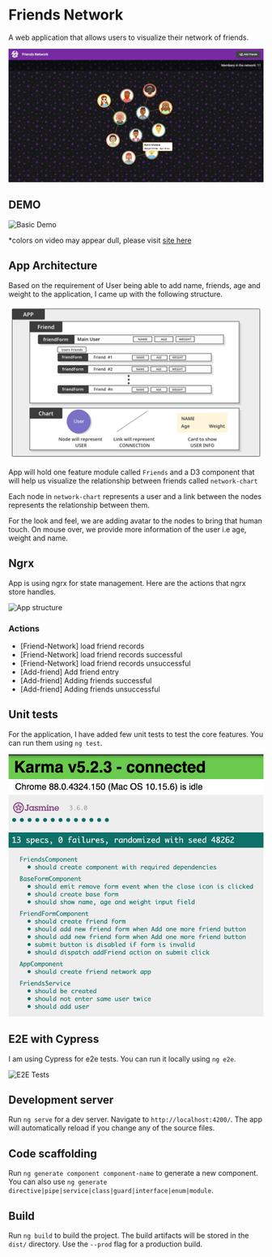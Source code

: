 # Friends Network

A web application that allows users to visualize their network of friends.

![landingPage](https://github.com/r-badani/friends-network/blob/main/docs/assets/landingPageWithTooltip.jpg)

## DEMO

![Basic Demo](https://github.com/r-badani/friends-network/blob/main/docs/assets/basicDemo.gif)

*colors on video may appear dull, please visit [site here](https://friends-network.vercel.app/) 

## App Architecture

Based on the requirement of User being able to add name, friends, age and weight to the application, I came up with the following structure.

![App structure](https://github.com/r-badani/friends-network/blob/main/docs/assets/AppStructure.jpg)

App will hold one feature module called `Friends` and a D3 component that will help us visualize the relationship between friends called `network-chart`

 Each node in `network-chart` represents a user and a link between the nodes represents the relationship between them.

For the look and feel, we are adding avatar to the nodes to bring that human touch. On mouse over, we provide more information of the user i.e age, weight and name.

## Ngrx

App is using ngrx for state management. Here are the actions that ngrx store handles.

![App structure](https://github.com/r-badani/friends-network/blob/main/docs/assets/ngrxActions.gif)

### Actions

- [Friend-Network] load friend records
- [Friend-Network] load friend records successful
- [Friend-Network] load friend records unsuccessful
- [Add-friend] Add friend entry
- [Add-friend] Adding friends successful
- [Add-friend] Adding friends unsuccessful

## Unit tests

For the application, I have added few unit tests to test the core features. You can run them using `ng test`.

![Unit test](https://github.com/r-badani/friends-network/blob/main/docs/assets/unitTests.png)

## E2E with Cypress

I am using Cypress for e2e tests. You can run it locally using `ng e2e`.

![E2E Tests](https://github.com/r-badani/friends-network/blob/main/docs/assets/cypressE2E.gif)

## Development server

Run `ng serve` for a dev server. Navigate to `http://localhost:4200/`. The app will automatically reload if you change any of the source files.

## Code scaffolding

Run `ng generate component component-name` to generate a new component. You can also use `ng generate directive|pipe|service|class|guard|interface|enum|module`.

## Build

Run `ng build` to build the project. The build artifacts will be stored in the `dist/` directory. Use the `--prod` flag for a production build.
